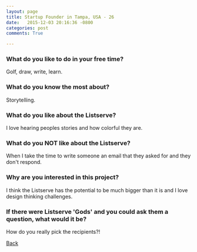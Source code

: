 ```yaml
---
layout: page
title: Startup Founder in Tampa, USA - 26
date:   2015-12-03 20:16:36 -0800
categories: post
comments: True

---
```


### What do you like to do in your free time?
<p>Golf, draw, write, learn. </p>

### What do you know the most about?
<p>Storytelling. </p>

### What do you like about the Listserve?
<p>I love hearing peoples stories and how colorful they are. </p>

### What do you NOT like about the Listserve?
<p>When I take the time to write someone an email that they asked for and they don't respond. </p>

### Why are you interested in this project?
<p>I think the Listserve has the potential to be much bigger than it is and I love design thinking challenges. </p>

### If there were Listserve 'Gods' and you could ask them a question, what would it be?
<p>How do you really pick the recipients?! </p>

[Back][1]

[1]: /home/responders/all